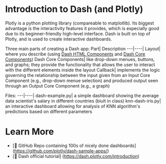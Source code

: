 # Introduction to Dash (and Plotly)

Plotly is a python plotting library (compareable to matplotlib). Its biggest advantage is the interactivity features it provides, which is especially good due to its beginner-friendly high-level interface. Dash is built on top of Plotly, and is used to create interactive dashboards. 

Three main parts of creating a Dash app:
Part| Description
---|----|
Layout| where you describe (using [Dash HTML Components](https://dash.plotly.com/dash-html-components) and [Dash Core Components](https://dash.plotly.com/dash-core-components))
Dash Core Components| like drop-down menues, buttons, and graphs; they provide the functionality that allows the user to interact with the different elements inside the layout
Callback| implements the logic governing the relationship between the input given from an Input Core Component (e.g., drop-down menue selection) and produced output seen through an Output Core Component (e.g., a graph)

Files:
---|----|
dash-example.py| a simple dashboard showing the average data scientist's salary in different countries (biult in class)
knn-dash-iris.py| an interactive dashboard allowing for analysis of KNN algorithm's predictions based on different parameters

# Learn More
* [:link: GitHub Repo containing 100s of nicely done dashboards] (https://github.com/plotly/dash-sample-apps/)
* [:link: Dash official tutorial] (https://dash.plotly.com/introduction)









